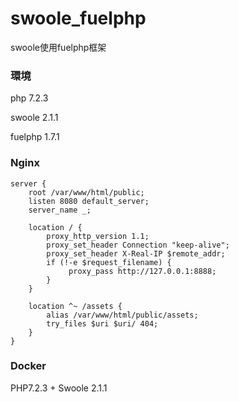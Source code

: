 # swoole_fuelphp

swoole使用fuelphp框架

### 環境

php 7.2.3

swoole 2.1.1

fuelphp 1.7.1

### Nginx

```nginx
server {
    root /var/www/html/public;
    listen 8080 default_server;
    server_name _;

    location / {
        proxy_http_version 1.1;
        proxy_set_header Connection "keep-alive";
        proxy_set_header X-Real-IP $remote_addr;
        if (!-e $request_filename) {
             proxy_pass http://127.0.0.1:8888;
        }
    }

    location ^~ /assets {
        alias /var/www/html/public/assets;
        try_files $uri $uri/ 404;
    }
}
```

### Docker
PHP7.2.3 + Swoole 2.1.1
